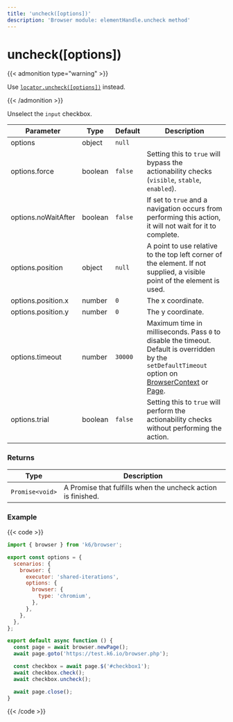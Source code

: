 ```yaml
---
title: 'uncheck([options])'
description: 'Browser module: elementHandle.uncheck method'
---
```


# uncheck([options])

{{< admonition type="warning" >}}

Use [`locator.uncheck([options])`](https://grafana.com/docs/k6/<K6_VERSION>/javascript-api/k6-browser/locator/uncheck/) instead.

{{< /admonition >}}

Unselect the `input` checkbox.

<TableWithNestedRows>

| Parameter           | Type    | Default | Description                                                                                                                                                                                                                                                                                                         |
| ------------------- | ------- | ------- | ------------------------------------------------------------------------------------------------------------------------------------------------------------------------------------------------------------------------------------------------------------------------------------------------------------------- |
| options             | object  | `null`  |                                                                                                                                                                                                                                                                                                                     |
| options.force       | boolean | `false` | Setting this to `true` will bypass the actionability checks (`visible`, `stable`, `enabled`).                                                                                                                                                                                                                       |
| options.noWaitAfter | boolean | `false` | If set to `true` and a navigation occurs from performing this action, it will not wait for it to complete.                                                                                                                                                                                                          |
| options.position    | object  | `null`  | A point to use relative to the top left corner of the element. If not supplied, a visible point of the element is used.                                                                                                                                                                                             |
| options.position.x  | number  | `0`     | The x coordinate.                                                                                                                                                                                                                                                                                                   |
| options.position.y  | number  | `0`     | The y coordinate.                                                                                                                                                                                                                                                                                                   |
| options.timeout     | number  | `30000` | Maximum time in milliseconds. Pass `0` to disable the timeout. Default is overridden by the `setDefaultTimeout` option on [BrowserContext](https://grafana.com/docs/k6/<K6_VERSION>/javascript-api/k6-browser/browsercontext/) or [Page](https://grafana.com/docs/k6/<K6_VERSION>/javascript-api/k6-browser/page/). |
| options.trial       | boolean | `false` | Setting this to `true` will perform the actionability checks without performing the action.                                                                                                                                                                                                                         |

</TableWithNestedRows>

### Returns

| Type            | Description                                                  |
| --------------- | ------------------------------------------------------------ |
| `Promise<void>` | A Promise that fulfills when the uncheck action is finished. |

### Example

{{< code >}}

```javascript
import { browser } from 'k6/browser';

export const options = {
  scenarios: {
    browser: {
      executor: 'shared-iterations',
      options: {
        browser: {
          type: 'chromium',
        },
      },
    },
  },
};

export default async function () {
  const page = await browser.newPage();
  await page.goto('https://test.k6.io/browser.php');

  const checkbox = await page.$('#checkbox1');
  await checkbox.check();
  await checkbox.uncheck();

  await page.close();
}
```

{{< /code >}}
